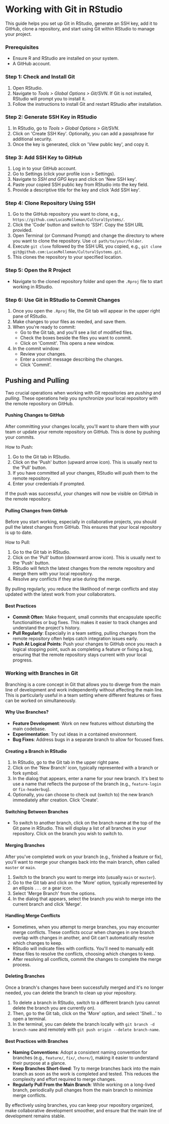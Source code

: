 # Working with Git in RStudio

This guide helps you set up Git in RStudio, generate an SSH key, add it to GitHub, clone a repository, and start using Git within RStudio to manage your project.

### Prerequisites
- Ensure R and RStudio are installed on your system.
- A GitHub account.

### Step 1: Check and Install Git
1. Open RStudio.
2. Navigate to _Tools > Global Options > Git/SVN_. If Git is not installed, RStudio will prompt you to install it.
3. Follow the instructions to install Git and restart RStudio after installation.

### Step 2: Generate SSH Key in RStudio
1. In RStudio, go to _Tools > Global Options > Git/SVN_.
2. Click on 'Create SSH Key'. Optionally, you can add a passphrase for additional security.
3. Once the key is generated, click on 'View public key', and copy it.

### Step 3: Add SSH Key to GitHub
1. Log in to your GitHub account.
2. Go to Settings (click your profile icon > Settings).
3. Navigate to _SSH and GPG keys_ and click on 'New SSH key'.
4. Paste your copied SSH public key from RStudio into the key field.
5. Provide a descriptive title for the key and click 'Add SSH key'.

### Step 4: Clone Repository Using SSH
1. Go to the GitHub repository you want to clone, e.g., `https://github.com/LucasMolleman/CulturalSystems/`.
2. Click the 'Code' button and switch to 'SSH'. Copy the SSH URL provided.
3. Open Terminal (or Command Prompt) and change the directory to where you want to clone the repository. Use `cd path/to/your/folder`.
4. Execute `git clone` followed by the SSH URL you copied, e.g., `git clone git@github.com:LucasMolleman/CulturalSystems.git`.
5. This clones the repository to your specified location.

### Step 5: Open the R Project
- Navigate to the cloned repository folder and open the `.Rproj` file to start working in RStudio.

### Step 6: Use Git in RStudio to Commit Changes
1. Once you open the `.Rproj` file, the Git tab will appear in the upper right pane of RStudio.
2. Make changes to your files as needed, and save them. 
3. When you're ready to commit:
    - Go to the Git tab, and you'll see a list of modified files.
    - Check the boxes beside the files you want to commit.
    - Click on 'Commit'. This opens a new window.
4. In the commit window:
    - Review your changes.
    - Enter a commit message describing the changes.
    - Click 'Commit'.

## Pushing and Pulling

Two crucial operations when working with Git repositories are *pushing* and *pulling*. These operations help you synchronize your local repository with the remote repository on GitHub.

#### Pushing Changes to GitHub
After committing your changes locally, you'll want to share them with your team or update your remote repository on GitHub. This is done by pushing your commits.

How to Push:
1. Go to the Git tab in RStudio.
2. Click on the 'Push' button (upward arrow icon). This is usually next to the 'Pull' button.
3. If you have committed all your changes, RStudio will push them to the remote repository.
4. Enter your credentials if prompted.

If the push was successful, your changes will now be visible on GitHub in the remote repository.

#### Pulling Changes from GitHub
Before you start working, especially in collaborative projects, you should pull the latest changes from GitHub. This ensures that your local repository is up to date.

How to Pull:
1. Go to the Git tab in RStudio.
2. Click on the 'Pull' button (downward arrow icon). This is usually next to the 'Push' button.
3. RStudio will fetch the latest changes from the remote repository and merge them with your local repository.
4. Resolve any conflicts if they arise during the merge.

By pulling regularly, you reduce the likelihood of merge conflicts and stay updated with the latest work from your collaborators.

#### Best Practices
- **Commit Often**: Make frequent, small commits that encapsulate specific functionalities or bug fixes. This makes it easier to track changes and understand the project's history.
- **Pull Regularly**: Especially in a team setting, pulling changes from the remote repository often helps catch integration issues early.
- **Push At Logical Points**: Push your changes to GitHub once you reach a logical stopping point, such as completing a feature or fixing a bug, ensuring that the remote repository stays current with your local progress.

### Working with Branches in Git

Branching is a core concept in Git that allows you to diverge from the main line of development and work independently without affecting the main line. This is particularly useful in a team setting where different features or fixes can be worked on simultaneously.

#### Why Use Branches?
- **Feature Development**: Work on new features without disturbing the main codebase.
- **Experimentation**: Try out ideas in a contained environment.
- **Bug Fixes**: Address bugs in a separate branch to allow for focused fixes.

#### Creating a Branch in RStudio
1. In RStudio, go to the Git tab in the upper right pane.
2. Click on the 'New Branch' icon, typically represented with a branch or fork symbol.
3. In the dialog that appears, enter a name for your new branch. It's best to use a name that reflects the purpose of the branch (e.g., `feature-login` or `fix-headerbug`).
4. Optionally, you can choose to check out (switch to) the new branch immediately after creation. Click 'Create'.

#### Switching Between Branches
- To switch to another branch, click on the branch name at the top of the Git pane in RStudio. This will display a list of all branches in your repository. Click on the branch you wish to switch to.

#### Merging Branches
After you've completed work on your branch (e.g., finished a feature or fix), you'll want to merge your changes back into the main branch, often called `master` or `main`.
1. Switch to the branch you want to merge into (usually `main` or `master`).
2. Go to the Git tab and click on the 'More' option, typically represented by an ellipsis `...` or a gear icon.
3. Select 'Merge Branch' from the options.
4. In the dialog that appears, select the branch you wish to merge into the current branch and click 'Merge'.

#### Handling Merge Conflicts
- Sometimes, when you attempt to merge branches, you may encounter merge conflicts. These conflicts occur when changes in one branch overlap with changes in another, and Git can't automatically resolve which changes to keep.
- RStudio will indicate files with conflicts. You'll need to manually edit these files to resolve the conflicts, choosing which changes to keep.
- After resolving all conflicts, commit the changes to complete the merge process.

#### Deleting Branches
Once a branch's changes have been successfully merged and it's no longer needed, you can delete the branch to clean up your repository.
1. To delete a branch in RStudio, switch to a different branch (you cannot delete the branch you are currently on).
2. Then, go to the Git tab, click on the 'More' option, and select 'Shell...' to open a terminal.
3. In the terminal, you can delete the branch locally with `git branch -d branch-name` and remotely with `git push origin --delete branch-name`.

#### Best Practices with Branches
- **Naming Conventions**: Adopt a consistent naming convention for branches (e.g., `feature/`, `fix/`, `chore/`), making it easier to understand their purpose at a glance.
- **Keep Branches Short-lived**: Try to merge branches back into the main branch as soon as the work is completed and tested. This reduces the complexity and effort required to merge changes.
- **Regularly Pull From the Main Branch**: While working on a long-lived branch, periodically pull changes from the main branch to minimize merge conflicts.

By effectively using branches, you can keep your repository organized, make collaborative development smoother, and ensure that the main line of development remains stable.


